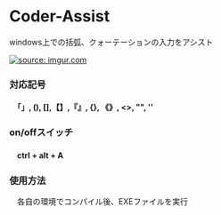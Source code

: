 <h1>Coder-Assist</h1>
<p>windows上での括弧、クォーテーションの入力をアシスト</p>

<a href="http://imgur.com/zzWZfYn"><img src="http://i.imgur.com/zzWZfYn.gif" title="source: imgur.com" /></a>
<h3>対応記号</h3>
<h4>　「」, (),  [],【】,『』, {}, 《》, <>, "", '' </h4>

<h3>on/offスイッチ</h3>
<h4>　ctrl + alt + A </h4>

<h3>使用方法</h3>
<p>　各自の環境でコンパイル後、EXEファイルを実行</p>
